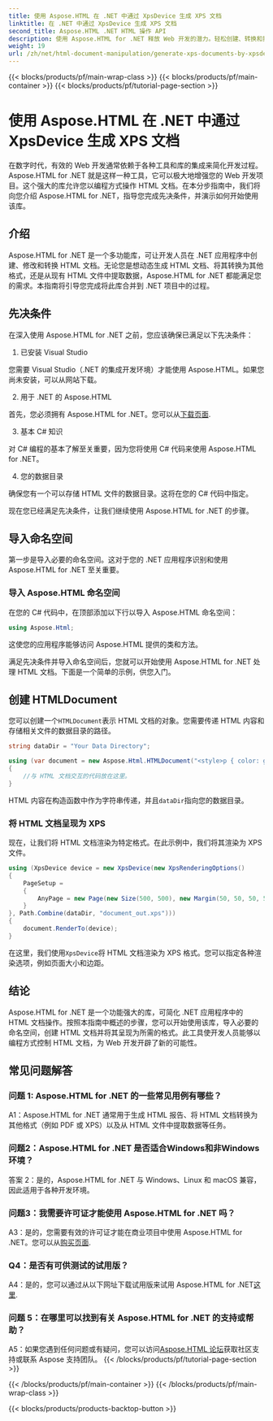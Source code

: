 ```yaml
---
title: 使用 Aspose.HTML 在 .NET 中通过 XpsDevice 生成 XPS 文档
linktitle: 在 .NET 中通过 XpsDevice 生成 XPS 文档
second_title: Aspose.HTML .NET HTML 操作 API
description: 使用 Aspose.HTML for .NET 释放 Web 开发的潜力。轻松创建、转换和操作 HTML 文档。
weight: 19
url: /zh/net/html-document-manipulation/generate-xps-documents-by-xpsdevice/
---
```


{{< blocks/products/pf/main-wrap-class >}}
{{< blocks/products/pf/main-container >}}
{{< blocks/products/pf/tutorial-page-section >}}

# 使用 Aspose.HTML 在 .NET 中通过 XpsDevice 生成 XPS 文档


在数字时代，有效的 Web 开发通常依赖于各种工具和库的集成来简化开发过程。Aspose.HTML for .NET 就是这样一种工具，它可以极大地增强您的 Web 开发项目。这个强大的库允许您以编程方式操作 HTML 文档。在本分步指南中，我们将向您介绍 Aspose.HTML for .NET，指导您完成先决条件，并演示如何开始使用该库。

## 介绍

Aspose.HTML for .NET 是一个多功能库，可让开发人员在 .NET 应用程序中创建、修改和转换 HTML 文档。无论您是想动态生成 HTML 文档、将其转换为其他格式，还是从现有 HTML 文件中提取数据，Aspose.HTML for .NET 都能满足您的需求。本指南将引导您完成将此库合并到 .NET 项目中的过程。

## 先决条件

在深入使用 Aspose.HTML for .NET 之前，您应该确保已满足以下先决条件：

1. 已安装 Visual Studio

您需要 Visual Studio（.NET 的集成开发环境）才能使用 Aspose.HTML。如果您尚未安装，可以从网站下载。

2. 用于 .NET 的 Aspose.HTML

首先，您必须拥有 Aspose.HTML for .NET。您可以从[下载页面](https://releases.aspose.com/html/net/).

3. 基本 C# 知识

对 C# 编程的基本了解至关重要，因为您将使用 C# 代码来使用 Aspose.HTML for .NET。

4. 您的数据目录

确保您有一个可以存储 HTML 文件的数据目录。这将在您的 C# 代码中指定。

现在您已经满足先决条件，让我们继续使用 Aspose.HTML for .NET 的步骤。

## 导入命名空间

第一步是导入必要的命名空间。这对于您的 .NET 应用程序识别和使用 Aspose.HTML for .NET 至关重要。

### 导入 Aspose.HTML 命名空间

在您的 C# 代码中，在顶部添加以下行以导入 Aspose.HTML 命名空间：

```csharp
using Aspose.Html;
```

这使您的应用程序能够访问 Aspose.HTML 提供的类和方法。

满足先决条件并导入命名空间后，您就可以开始使用 Aspose.HTML for .NET 处理 HTML 文档。下面是一个简单的示例，供您入门。

## 创建 HTMLDocument

您可以创建一个`HTMLDocument`表示 HTML 文档的对象。您需要传递 HTML 内容和存储相关文件的数据目录的路径。

```csharp
string dataDir = "Your Data Directory";

using (var document = new Aspose.Html.HTMLDocument("<style>p { color: green; }</style><p>my first paragraph</p>", dataDir))
{
    //与 HTML 文档交互的代码放在这里。
}
```

 HTML 内容在构造函数中作为字符串传递，并且`dataDir`指向您的数据目录。

### 将 HTML 文档呈现为 XPS

现在，让我们将 HTML 文档渲染为特定格式。在此示例中，我们将其渲染为 XPS 文件。

```csharp
using (XpsDevice device = new XpsDevice(new XpsRenderingOptions()
{
    PageSetup =
    {
        AnyPage = new Page(new Size(500, 500), new Margin(50, 50, 50, 50))
    }
}, Path.Combine(dataDir, "document_out.xps")))
{
    document.RenderTo(device);
}
```

在这里，我们使用`XpsDevice`将 HTML 文档渲染为 XPS 格式。您可以指定各种渲染选项，例如页面大小和边距。

## 结论

Aspose.HTML for .NET 是一个功能强大的库，可简化 .NET 应用程序中的 HTML 文档操作。按照本指南中概述的步骤，您可以开始使用该库，导入必要的命名空间，创建 HTML 文档并将其呈现为所需的格式。此工具使开发人员能够以编程方式控制 HTML 文档，为 Web 开发开辟了新的可能性。

## 常见问题解答

### 问题 1: Aspose.HTML for .NET 的一些常见用例有哪些？

A1：Aspose.HTML for .NET 通常用于生成 HTML 报告、将 HTML 文档转换为其他格式（例如 PDF 或 XPS）以及从 HTML 文件中提取数据等任务。

### 问题2：Aspose.HTML for .NET 是否适合Windows和非Windows环境？

答案 2：是的，Aspose.HTML for .NET 与 Windows、Linux 和 macOS 兼容，因此适用于各种开发环境。

### 问题3：我需要许可证才能使用 Aspose.HTML for .NET 吗？

 A3：是的，您需要有效的许可证才能在商业项目中使用 Aspose.HTML for .NET。您可以从[购买页面](https://purchase.aspose.com/buy).

### Q4：是否有可供测试的试用版？

 A4：是的，您可以通过从以下网址下载试用版来试用 Aspose.HTML for .NET[这里](https://releases.aspose.com/).

### 问题 5：在哪里可以找到有关 Aspose.HTML for .NET 的支持或帮助？

 A5：如果您遇到任何问题或有疑问，您可以访问[Aspose.HTML 论坛](https://forum.aspose.com/)获取社区支持或联系 Aspose 支持团队。
{{< /blocks/products/pf/tutorial-page-section >}}

{{< /blocks/products/pf/main-container >}}
{{< /blocks/products/pf/main-wrap-class >}}

{{< blocks/products/products-backtop-button >}}
